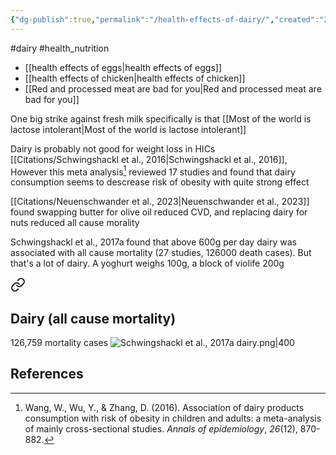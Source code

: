 ```yaml
---
{"dg-publish":true,"permalink":"/health-effects-of-dairy/","created":"2024-04-22T12:55:40.000+01:00","updated":"2025-09-29T00:15:15.880+01:00"}
---
```


#dairy #health_nutrition  

- [[health effects of eggs\|health effects of eggs]]
- [[health effects of chicken\|health effects of chicken]]
- [[Red and processed meat are bad for you\|Red and processed meat are bad for you]]

One big strike against fresh milk specifically is that [[Most of the world is lactose intolerant\|Most of the world is lactose intolerant]]

Dairy is probably not good for weight loss in HICs [[Citations/Schwingshackl et al., 2016\|Schwingshackl et al., 2016]], However this meta analysis[^1] reviewed 17 studies and found that dairy consumption seems to descrease risk of obesity with quite strong effect

[[Citations/Neuenschwander et al., 2023\|Neuenschwander et al., 2023]] found swapping butter for olive oil reduced CVD, and replacing dairy for nuts reduced all cause morality

Schwingshackl et al., 2017a found that above 600g per day dairy was associated with all cause mortality (27 studies, 126000 death cases). But that's a lot of dairy. A yoghurt weighs 100g, a block of violife 200g

<div class="transclusion internal-embed is-loaded"><a class="markdown-embed-link" href="/citations/schwingshackl-et-al-2017a/#dairy-all-cause-mortality" aria-label="Open link"><svg xmlns="http://www.w3.org/2000/svg" width="24" height="24" viewBox="0 0 24 24" fill="none" stroke="currentColor" stroke-width="2" stroke-linecap="round" stroke-linejoin="round" class="svg-icon lucide-link"><path d="M10 13a5 5 0 0 0 7.54.54l3-3a5 5 0 0 0-7.07-7.07l-1.72 1.71"></path><path d="M14 11a5 5 0 0 0-7.54-.54l-3 3a5 5 0 0 0 7.07 7.07l1.71-1.71"></path></svg></a><div class="markdown-embed">



## Dairy (all cause mortality)
126,759 mortality cases
![Schwingshackl et al., 2017a dairy.png|400](/img/user/Citations/Schwingshackl%20et%20al.,%202017a%20dairy.png)



</div></div>

## References
[^1]: Wang, W., Wu, Y., & Zhang, D. (2016). Association of dairy products consumption with risk of obesity in children and adults: a meta-analysis of mainly cross-sectional studies. _Annals of epidemiology_, _26_(12), 870-882.